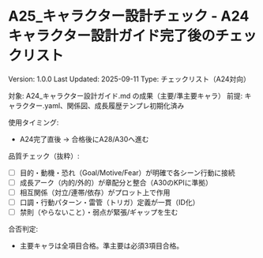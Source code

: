 # A25_キャラクター設計チェック - A24キャラクター設計ガイド完了後のチェックリスト

Version: 1.0.0
Last Updated: 2025-09-11
Type: チェックリスト（A24対向）

対象: A24_キャラクター設計ガイド.md の成果（主要/準主要キャラ）
前提: キャラクター.yaml、関係図、成長履歴テンプレ初期化済み

使用タイミング:
- A24完了直後 → 合格後にA28/A30へ進む

品質チェック（抜粋）:
- [ ] 目的・動機・恐れ（Goal/Motive/Fear）が明確で各シーン行動に接続
- [ ] 成長アーク（内的/外的）が章配分と整合（A30のKPIに準拠）
- [ ] 相互関係（対立/連帯/依存）がプロット上で作用
- [ ] 口調・行動パターン・雷管（トリガ）定義が一貫（ID化）
- [ ] 禁則（やらないこと）・弱点が緊張/ギャップを生む

合否判定:
- 主要キャラは全項目合格。準主要は必須3項目合格。

